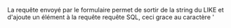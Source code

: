 La requête envoyé par le formulaire permet de sortir de la string du LIKE et 
d'ajoute un élément à la requête requête SQL, ceci grace au caractère '